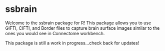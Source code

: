ssbrain
================

Welcome to the ssbrain package for R! This package allows you to use GIFTI, CIFTI, and Border files to capture brain surface images similar to the ones you would see in Connectome workbench.

This package is still a work in progress...check back for updates!
